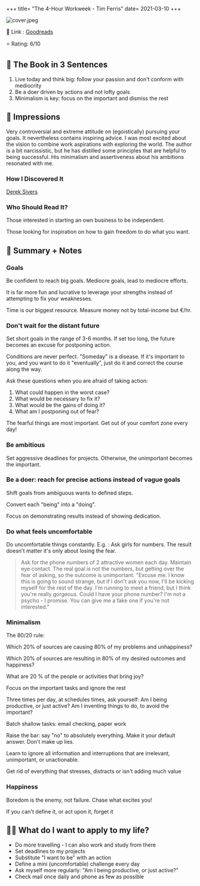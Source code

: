 +++
title= "The 4-Hour Workweek - Tim Ferris"
date= 2021-03-10
+++

![cover.jpeg](/images/books/4hour.jpg)

🔗 Link : [Goodreads](https://www.goodreads.com/book/show/368593.The_4_Hour_Workweek)

⭐️ Rating: 6/10

## 🚀 The Book in 3 Sentences

1. Live today and think big: follow your passion and don't conform with mediocrity
2. Be a doer driven by actions and not lofty goals
3. Minimalism is key: focus on the important and dismiss the rest

## 🎨 Impressions

Very controversial and extreme attitude on (egoistically) pursuing your goals. It nevertheless contains inspiring advice. I was most excited about the vision to combine work aspirations with exploring the world. The author is a bit narcissistic, but he has distilled some principles that are helpful to being successful. His minimalism and assertiveness about his ambitions resonated with me.

### How I Discovered It

[Derek Sivers](https://sive.rs/book/4HourWorkWeek)

### Who Should Read It?

Those interested in starting an own business to be independent.

Those looking for inspiration on how to gain freedom to do what you want.

## 📒 Summary + Notes

### Goals

Be confident to reach big goals. Mediocre goals, lead to mediocre efforts.

It is far more fun and lucrative to leverage your strengths instead of attempting to fix your weaknesses.

Time is our biggest resource. Measure money not by total-income but €/hr.

### Don't wait for the distant future

Set short goals in the range of 3-6 months. If set too long, the future becomes an excuse for postponing action.

Conditions are never perfect. "Someday" is a disease. If it's important to you, and you want to do it "eventually", just do it and correct the course along the way.

Ask these questions when you are afraid of taking action:

1. What could happen in the worst case?
2. What would be necessary to fix it?
3. What would be the gains of doing it?
4. What am I postponing out of fear?

The fearful things are most important. Get out of your comfort zone every day!

### Be ambitious

Set aggressive deadlines for projects. Otherwise, the unimportant becomes the important.

### Be a doer: reach for precise actions instead of vague goals

Shift goals from ambiguous wants to defined steps.

Convert each "being" into a "doing".

Focus on demonstrating results instead of showing dedication.

### Do what feels uncomfortable

Do uncomfortable things constantly. E.g. : Ask girls for numbers. The result doesn't matter it's only about losing the fear.

> Ask for the phone numbers of 2 attractive women each day. Maintain eye contact. The real goal is not the numbers, but getting over the fear of asking, so the outcome is unimportant. "Excuse me. I know this is going to sound strange, but if I don't ask you now, I'll be kicking myself for the rest of the day. I'm running to meet a friend, but I think you're really gorgeous. Could I have your phone number? I'm not a psycho - I promise. You can give me a fake one if you're not interested."

### Minimalism

The 80/20 rule:

Which 20% of sources are causing 80% of my problems and unhappiness?

Which 20% of sources are resulting in 80% of my desired outcomes and happiness?

What are 20 % of the people or activities that bring joy?

Focus on the important tasks and ignore the rest

Three times per day, at schedules times, ask yourself: Am I being productive, or just active? Am I inventing things to do, to avoid the important?

Batch shallow tasks: email checking, paper work

Raise the bar: say "no" to absolutely everything. Make it your default answer. Don't make up lies.

Learn to ignore all information and interruptions that are irrelevant, unimportant, or unactionable.

Get rid of everything that stresses, distracts or isn't adding much value

### Happiness

Boredom is the enemy, not failure. Chase what excites you!

If you can't define it, or act upon it, forget it

## 👷🏼 What do I want to apply to my life?

- Do more travelling - I can also work and study from there
- Set deadlines to my projects
- Substitute "I want to be" with an action
- Define a mini (uncomfortable) challenge every day
- Ask myself more regularly: "Am I being productive, or just active?"
- Check mail once daily and phone as few as possible
